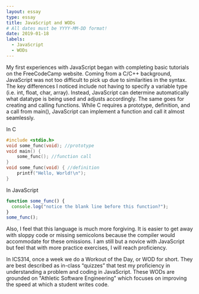 ```yaml
---
layout: essay
type: essay
title: JavaScript and WODs
# All dates must be YYYY-MM-DD format!
date: 2019-01-18
labels:
  - JavaScript
  - WODs
---
```

 
My first experiences with JavaScript began with completing basic tutorials on the FreeCodeCamp website. Coming from a C/C++ background, JavaScript was not too difficult to pick up due to similarities in the syntax. The key differences I noticed include not having to specify a variable type (i.e. int, float, char, array). Instead, JavaScript can determine automatically what datatype is being used and adjusts accordingly. The same goes for creating and calling functions. While C requires a prototype, definition, and a call from main(), JavaScript can implement a function and call it almost seamlessly. 

In C
```c
#include <stdio.h> 
void some_func(void); //prototype 
void main() { 
    some_func(); //function call 
} 
void some_func(void) { //definition 
    printf("Hello, World!\n"); 
} 
```

In JavaScript
```js
function some_func() {
  console.log("notice the blank line before this function?");
}
some_func();
```

Also, I feel that this language is much more forgiving. It is easier to get away with sloppy code or missing semicolons because the compiler would accommodate for these omissions. I am still but a novice with JavaScript but feel that with more practice exercises, I will reach proficiency. 

In ICS314, once a week we do a Workout of the Day, or WOD for short. They are best described as in-class “quizzes” that test my proficiency in understanding a problem and coding in JavaScript. These WODs are grounded on "Athletic Software Engineering" which focuses on improving the speed at which a student writes code. 
